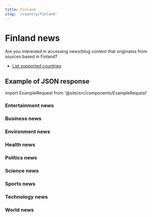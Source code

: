 ```yaml
---
title: Finland
slug: '/country/finland'
---
```


# Finland news

Are you interested in accessing news/blog content that originates from sources based in Finland?

- [List supported countries](/articles/countries)

## Example of JSON response

import ExampleRequest from '@site/src/components/ExampleRequest'

### Entertainment news
<ExampleRequest url="https://apitube.io/v1/news/articles?limit=2&category=news/Arts_and_Entertainment&country=fi"></ExampleRequest>

### Business news
<ExampleRequest url="https://apitube.io/v1/news/articles?limit=2&category=news/Business&country=fi"></ExampleRequest>

### Environment news
<ExampleRequest url="https://apitube.io/v1/news/articles?limit=2&category=news/Environment&country=fi"></ExampleRequest>

### Health news
<ExampleRequest url="https://apitube.io/v1/news/articles?limit=2&category=news/Health&country=fi"></ExampleRequest>

### Politics news
<ExampleRequest url="https://apitube.io/v1/news/articles?limit=2&category=news/Politics&country=fi"></ExampleRequest>

### Science news
<ExampleRequest url="https://apitube.io/v1/news/articles?limit=2&category=news/Science&country=fi"></ExampleRequest>

### Sports news
<ExampleRequest url="https://apitube.io/v1/news/articles?limit=2&category=news/Sports&country=fi"></ExampleRequest>

### Technology news
<ExampleRequest url="https://apitube.io/v1/news/articles?limit=2&category=news/Technology&country=fi"></ExampleRequest>

### World news
<ExampleRequest url="https://apitube.io/v1/news/articles?limit=2&category=news/World&country=fi"></ExampleRequest>

